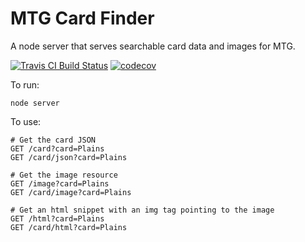 # MTG Card Finder

A node server that serves searchable card data and images for MTG.


[![Travis CI Build Status](https://travis-ci.org/GoodGamery/mtgcardfinder.svg?branch=master "Travis CI Build Status")](https://travis-ci.org/GoodGamery/mtgcardfinder)
[![codecov](https://codecov.io/gh/GoodGamery/mtgcardfinder/branch/master/graph/badge.svg)](https://codecov.io/gh/GoodGamery/mtgcardfinder)

To run:

```
node server
```

To use:

```
# Get the card JSON
GET /card?card=Plains
GET /card/json?card=Plains

# Get the image resource
GET /image?card=Plains
GET /card/image?card=Plains

# Get an html snippet with an img tag pointing to the image
GET /html?card=Plains
GET /card/html?card=Plains
```

